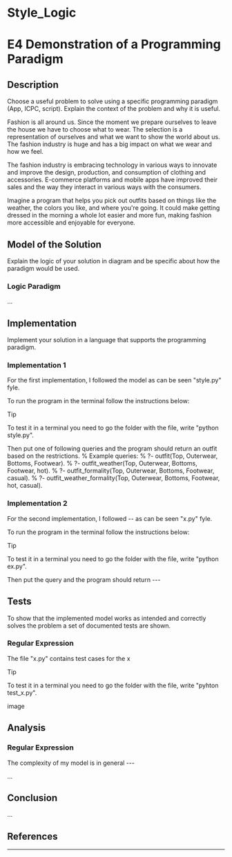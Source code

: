 # Style_Logic

# E4 Demonstration of a Programming Paradigm

## Description
Choose a useful problem to solve using a specific programming paradigm (App, ICPC, script).
Explain the context of the problem and why it is useful. 


Fashion is all around us. Since the moment we prepare ourselves to leave the house we have to choose what to wear. The selection is a representation of ourselves and what we want to show the world about us. The fashion industry is huge and has a big impact on what we wear and how we feel.   

The fashion industry is embracing technology in various ways to innovate and improve the design, production, and consumption of clothing and accessories. E-commerce platforms and mobile apps have improved their sales and the way they interact in various ways with the consumers.   

Imagine a program that helps you pick out outfits based on things like the weather, the colors you like, and where you're going. It could make getting dressed in the morning a whole lot easier and more fun, making fashion more accessible and enjoyable for everyone.



## Model of the Solution
Explain the logic of your solution in diagram and be specific about how the paradigm would be used.

### Logic Paradigm 
...

## Implementation
Implement your solution in a language that supports the programming paradigm.

### Implementation 1
For the first implementation, I followed the model as can be seen "style.py" fyle. 

To run the program in the terminal follow the instructions below:

> [!TIP]
> To test it in a terminal you need to go the folder with the file, write "python style.py".
> 
> Then put one of following queries and the program should return an outfit based on the restrictions. 
> % Example queries:
> % ?- outfit(Top, Outerwear, Bottoms, Footwear).
> % ?- outfit_weather(Top, Outerwear, Bottoms, Footwear, hot).
> % ?- outfit_formality(Top, Outerwear, Bottoms, Footwear, casual).
> % ?- outfit_weather_formality(Top, Outerwear, Bottoms, Footwear, hot, casual).
> 
### Implementation 2
For the second implementation,  I followed -- as can be seen "x.py" fyle. 

To run the program in the terminal follow the instructions below:

> [!TIP]
> To test it in a terminal you need to go the folder with the file, write "python ex.py".
> 
>Then put the query and the program should return ---
>
> 

## Tests

To show that the implemented model works as intended and correctly solves the problem a set of documented tests are shown. 

### Regular Expression

The file "x.py" contains test cases for the x
> [!TIP]
>To test it in a terminal you need to go the folder with the file, write "pyhton test_x.py".

image   

## Analysis 
### Regular Expression
The complexity of my model is in general ---

...

## Conclusion

...   


## References

---
